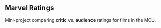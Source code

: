 ## Marvel Ratings

Mini-project comparing **critic** vs. **audience** ratings for films in the MCU.
